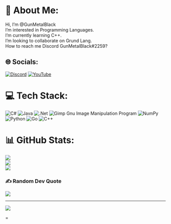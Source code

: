 # 💫 About Me:
Hi, I’m @GunMetalBlack<br>I’m interested in Programming Languages.<br>I’m currently learning C++.<br>I’m looking to collaborate on Grund Lang.<br>How to reach me Discord GunMetalBlack#2259?


## 🌐 Socials:
[![Discord](https://img.shields.io/badge/Discord-%237289DA.svg?logo=discord&logoColor=white)](https://discord.gg/GunMetalBlack#2259) [![YouTube](https://img.shields.io/badge/YouTube-%23FF0000.svg?logo=YouTube&logoColor=white)](https://youtube.com/@https://www.youtube.com/channel/UCN_-0ER05TJXPfX98a8lHzg) 

# 💻 Tech Stack:
![C#](https://img.shields.io/badge/c%23-%23239120.svg?style=for-the-badge&logo=c-sharp&logoColor=white) ![Java](https://img.shields.io/badge/java-%23ED8B00.svg?style=for-the-badge&logo=java&logoColor=white) ![.Net](https://img.shields.io/badge/.NET-5C2D91?style=for-the-badge&logo=.net&logoColor=white) ![Gimp Gnu Image Manipulation Program](https://img.shields.io/badge/Gimp-657D8B?style=for-the-badge&logo=gimp&logoColor=FFFFFF) ![NumPy](https://img.shields.io/badge/numpy-%23013243.svg?style=for-the-badge&logo=numpy&logoColor=white) ![Python](https://img.shields.io/badge/python-3670A0?style=for-the-badge&logo=python&logoColor=ffdd54) ![Go](https://img.shields.io/badge/go-%2300ADD8.svg?style=for-the-badge&logo=go&logoColor=white) ![C++](https://img.shields.io/badge/c++-%2300599C.svg?style=for-the-badge&logo=c%2B%2B&logoColor=white)
# 📊 GitHub Stats:
![](https://github-readme-stats-sigma-five.vercel.app/api?username=GunMetalBlack&theme=dark&hide_border=false&include_all_commits=false&count_private=false)<br/>
![](https://github-readme-streak-stats.herokuapp.com/?user=GunMetalBlack&theme=dark&hide_border=false)<br/>
![](https://github-readme-stats-sigma-five.vercel.app/api/top-langs/?username=GunMetalBlack&theme=dark&hide_border=false&include_all_commits=false&count_private=false&layout=compact)

### ✍️ Random Dev Quote
![](https://quotes-github-readme.vercel.app/api?type=vetical&theme=gruvbox)

---
[![](https://visitcount.itsvg.in/api?id=GunMetalBlack&icon=8&color=10)](https://visitcount.itsvg.in)

<!-- Proudly created with GPRM ( https://gprm.itsvg.in ) -->=
